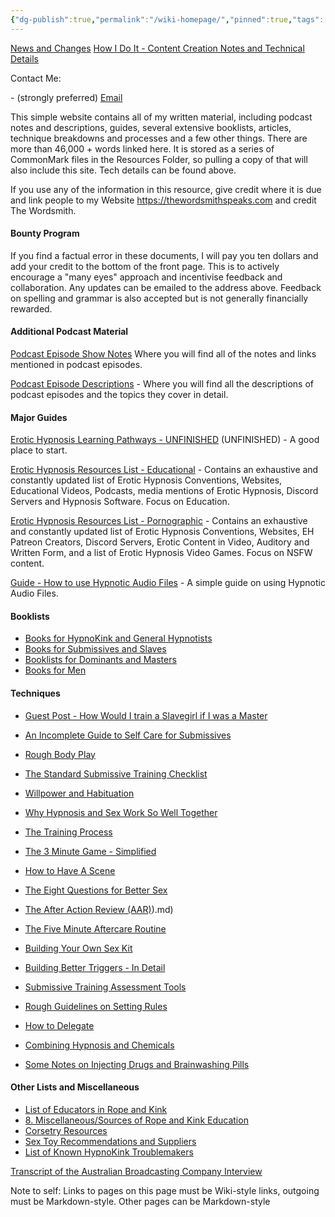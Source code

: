 ```yaml
---
{"dg-publish":true,"permalink":"/wiki-homepage/","pinned":true,"tags":["gardenEntry"],"updated":"2025-07-20T12:21:58.198+08:00"}
---
```



[News and Changes](News%20and%20Changes.md)
[How I Do It - Content Creation Notes and Technical Details](How%20I%20Do%20It%20-%20Content%20Creation%20Notes%20and%20Technical%20Details.md)

Contact Me:

[](https://signal.me/#eu/UcSdV3OwiCh4vVO8Yv0FtEe5xh4QHRiDd4ls6pLLG-I9k64oV-tEiL1fAiWYvCo9) - (strongly preferred)
[Email](mailto:thewordsmithspeaks@pm.me)

This simple website contains all of my written material, including podcast notes and descriptions, guides, several extensive booklists, articles, technique breakdowns and processes and a few other things. There are more than 46,000 + words linked here. It is stored as a series of CommonMark files in the Resources Folder, so pulling a copy of that will also include this site. Tech details can be found above.

If you use any of the information in this resource, give credit where it is due and link people to my Website https://thewordsmithspeaks.com and credit The Wordsmith.

#### Bounty Program

If you find a factual error in these documents, I will pay you ten dollars and add your credit to the bottom of the front page. This is to actively encourage a "many eyes" approach and incentivise feedback and collaboration. Any updates can be emailed to the address above. Feedback on spelling and grammar is also accepted but is not generally financially rewarded.

#### Additional Podcast Material

[Podcast Episode Show Notes](1.%20Podcast%20Episode%20Notes%20and%20Descriptions/Podcast%20Episode%20Show%20Notes.md) Where you will find all of the notes and links mentioned in podcast episodes.

[Podcast Episode Descriptions](1.%20Podcast%20Episode%20Notes%20and%20Descriptions/Podcast%20Episode%20Descriptions.md) - Where you will find all the descriptions of podcast episodes and the topics they cover in detail.

#### Major Guides

[Erotic Hypnosis Learning Pathways - UNFINISHED](10.%20Unfinished/Erotic%20Hypnosis%20Learning%20Pathways%20-%20UNFINISHED.md) (UNFINISHED) - A good place to start.

[Erotic Hypnosis Resources List - Educational](2.%20Guides/Erotic%20Hypnosis%20Resources%20List%20-%20Educational.md) - Contains an exhaustive and constantly updated list of Erotic Hypnosis Conventions, Websites, Educational Videos, Podcasts, media mentions of Erotic Hypnosis, Discord Servers and Hypnosis Software. Focus on Education.

[Erotic Hypnosis Resources List - Pornographic](2.%20Guides/Erotic%20Hypnosis%20Resources%20List%20-%20Pornographic.md) - Contains an exhaustive and constantly updated list of Erotic Hypnosis Conventions, Websites, EH Patreon Creators, Discord Servers, Erotic Content in Video, Auditory and Written Form, and a list of Erotic Hypnosis Video Games. Focus on NSFW content.

[Guide - How to use Hypnotic Audio Files](2.%20Guides/Guide%20-%20How%20to%20use%20Hypnotic%20Audio%20Files.md) - A simple guide on using Hypnotic Audio Files.

#### Booklists

- [Books for HypnoKink and General Hypnotists](4.%20Booklists/Books%20for%20HypnoKink%20and%20General%20Hypnotists.md)
- [Books for Submissives and Slaves](4.%20Booklists/Books%20for%20Submissives%20and%20Slaves.md)
- [Booklists for Dominants and Masters](4.%20Booklists/Booklists%20for%20Dominants%20and%20Masters.md)
- [Books for Men](4.%20Booklists/Books%20for%20Men.md)

#### Techniques

- [Guest Post - How Would I train a Slavegirl if I was a Master](5.%20Articles/Guest%20Post%20-%20How%20Would%20I%20train%20a%20Slavegirl%20if%20I%20was%20a%20Master.md)

- [An Incomplete Guide to Self Care for Submissives](5.%20Articles/An%20Incomplete%20Guide%20to%20Self%20Care%20for%20Submissives.md)

- [Rough Body Play](5.%20Articles/Rough%20Body%20Play.md)
- [The Standard Submissive Training Checklist](5.%20Articles/The%20Standard%20Submissive%20Training%20Checklist.md)
- [Willpower and Habituation](5.%20Articles/Willpower%20and%20Habituation.md)
- [Why Hypnosis and Sex Work So Well Together](5.%20Articles/Why%20Hypnosis%20and%20Sex%20Work%20So%20Well%20Together.md)
- [The Training Process](5.%20Articles/The%20Training%20Process.md)

- [The 3 Minute Game - Simplified](5.%20Articles/The%203%20Minute%20Game%20-%20Simplified.md)
- [How to Have A Scene](5.%20Articles/How%20to%20Have%20A%20Scene.md)
- [The Eight Questions for Better Sex](5.%20Articles/The%20Eight%20Questions%20for%20Better%20Sex.md)
- [The After Action Review (AAR)](AAR)).md)
- [The Five Minute Aftercare Routine](5.%20Articles/The%20Five%20Minute%20Aftercare%20Routine.md)
- [Building Your Own Sex Kit](5.%20Articles/Building%20Your%20Own%20Sex%20Kit.md)
- [Building Better Triggers - In Detail](5.%20Articles/Building%20Better%20Triggers%20-%20In%20Detail.md)

- [Submissive Training Assessment Tools](5.%20Articles/Submissive%20Training%20Assessment%20Tools.md)
- [Rough Guidelines on Setting Rules](5.%20Articles/Rough%20Guidelines%20on%20Setting%20Rules.md)
- [How to Delegate](5.%20Articles/How%20to%20Delegate.md)
- [Combining Hypnosis and Chemicals](5.%20Articles/Combining%20Hypnosis%20and%20Chemicals.md)
- [Some Notes on Injecting Drugs and Brainwashing Pills](5.%20Articles/Some%20Notes%20on%20Injecting%20Drugs%20and%20Brainwashing%20Pills.md)

#### Other Lists and Miscellaneous

- [List of Educators in Rope and Kink](8.%20Miscellaneous/List%20of%20Educators%20in%20Rope%20and%20Kink.md)
- [8. Miscellaneous/Sources of Rope and Kink Education](8.%20Miscellaneous/Sources%20of%20Rope%20and%20Kink%20Education)
- [Corsetry Resources](8.%20Miscellaneous/Corsetry%20Resources.md)
- [Sex Toy Recommendations and Suppliers](8.%20Miscellaneous/Sex%20Toy%20Recommendations%20and%20Suppliers.md)
- [List of Known HypnoKink Troublemakers](8.%20Miscellaneous/List%20of%20Known%20HypnoKink%20Troublemakers.md)

[Transcript of the Australian Broadcasting Company Interview](8.%20Miscellaneous/Transcript%20of%20the%20Australian%20Broadcasting%20Company%20Interview.md)

Note to self: Links to pages on this page must be Wiki-style links, outgoing must be Markdown-style. Other pages can be Markdown-style
